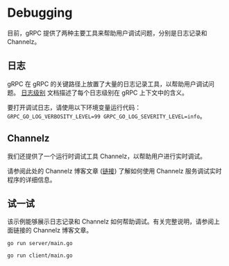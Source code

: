 # Debugging

目前，gRPC 提供了两种主要工具来帮助用户调试问题，分别是日志记录和 Channelz。

## 日志
gRPC 在 gRPC 的关键路径上放置了大量的日志记录工具，以帮助用户调试问题。
[日志级别](https://github.com/grpc/grpc-go/blob/master/Documentation/log_levels.md) 文档描述了每个日志级别在 gRPC 上下文中的含义。

要打开调试日志，请使用以下环境变量运行代码：
`GRPC_GO_LOG_VERBOSITY_LEVEL=99 GRPC_GO_LOG_SEVERITY_LEVEL=info`。

## Channelz
我们还提供了一个运行时调试工具 Channelz，以帮助用户进行实时调试。

请参阅此处的 Channelz 博客文章 ([链接](https://grpc.io/blog/a-short-introduction-to-channelz/)) 了解如何使用 Channelz 服务调试实时程序的详细信息。

## 试一试
该示例能够展示日志记录和 Channelz 如何帮助调试。有关完整说明，请参阅上面链接的 Channelz 博客文章。

```
go run server/main.go
```

```
go run client/main.go
```

